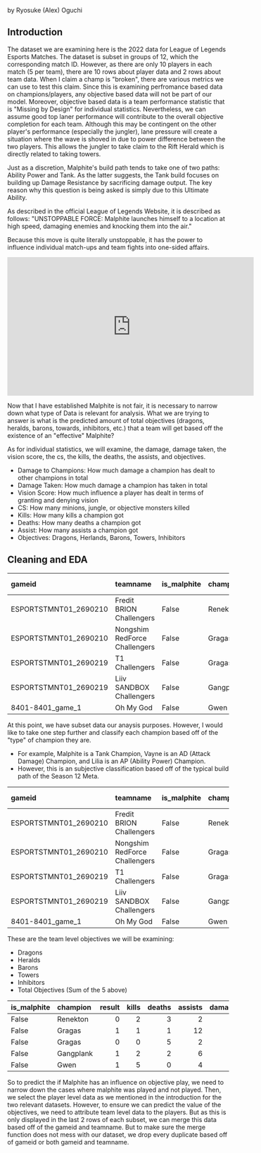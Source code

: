 by Ryosuke (Alex) Oguchi

## Introduction

The dataset we are examining here is the 2022 data for League of Legends Esports Matches. The dataset is subset in groups of 12, which the corresponding match ID. However, as there are only 10 players in each match (5 per team), there are 10 rows about player data and 2 rows about team data. When I claim a champ is "broken", there are various metrics we can use to test this claim. Since this is examining perfromance based data on champions/players, any objective based data will not be part of our model. Moreover, objective based data is a team performance statistic that is "Missing by Design" for individual statistics. Nevertheless, we can assume good top laner performance will contribute to the overall objective completion for each team. Although this may be contingent on the other player's performance (especially the jungler), lane pressure will create a situation where the wave is shoved in due to power difference between the two players. This allows the jungler to take claim to the Rift Herald which is directly related to taking towers.

Just as a discretion, Malphite's build path tends to take one of two paths: Ability Power and Tank. As the latter suggests, the Tank build focuses on building up Damage Resistance by sacrificing damage output. The key reason why this question is being asked is simply due to this Ultimate Ability.

As described in the official League of Legends Website, it is described as follows: "UNSTOPPABLE FORCE: Malphite launches himself to a location at high speed, damaging enemies and knocking them into the air."

Because this move is quite literally unstoppable, it has the power to influence individual match-ups and team fights into one-sided affairs.

<iframe width="560" height="315" 
src="https://www.youtube.com/embed/dQGwo_MA_3c?si=OwPtOWG0xlDqKKEo" title="YouTube video player" frameborder="0" allow="accelerometer; autoplay; clipboard-write; encrypted-media; gyroscope; picture-in-picture; web-share" allowfullscreen>
</iframe>


Now that I have established Malphite is not fair, it is necessary to narrow down what type of Data is relevant for analysis. What we are trying to answer is what is the predicted amount of total objectives (dragons, heralds, barons, towards, inhibitors, etc.) that a team will get based off the existence of an "effective" Malphite?

As for individual statistics, we will examine, the damage, damage taken, the vision score, the cs, the kills, the deaths, the assists, and objectives.

- Damage to Champions: How much damage a champion has dealt to other champions in total
- Damage Taken: How much damage a champion has taken in total
- Vision Score: How much influence a player has dealt in terms of granting and denying vision
- CS: How many minions, jungle, or objective monsters killed
- Kills: How many kills a champion got
- Deaths: How many deaths a champion got
- Assist: How many assists a champion got
- Objectives: Dragons, Herlands, Barons, Towers, Inhibitors

## Cleaning and EDA

| gameid                | teamname                      | is_malphite   | champion   |   result |   kills |   deaths |   assists |   damagetochampions |   visionscore |   total cs |   totalgold |   damagetaken | Champ Type   |
|:----------------------|:------------------------------|:--------------|:-----------|---------:|--------:|---------:|----------:|--------------------:|--------------:|-----------:|------------:|--------------:|:-------------|
| ESPORTSTMNT01_2690210 | Fredit BRION Challengers      | False         | Renekton   |        0 |       2 |        3 |         2 |               15768 |            26 |        231 |       10934 |         30617 | AD           |
| ESPORTSTMNT01_2690210 | Nongshim RedForce Challengers | False         | Gragas     |        1 |       1 |        1 |        12 |               17455 |            30 |        229 |       10001 |         26034 | AP           |
| ESPORTSTMNT01_2690219 | T1 Challengers                | False         | Gragas     |        0 |       0 |        5 |         2 |                9484 |            28 |        245 |       11076 |         30754 | AP           |
| ESPORTSTMNT01_2690219 | Liiv SANDBOX Challengers      | False         | Gangplank  |        1 |       2 |        2 |         6 |               23632 |            30 |        341 |       17877 |         17752 | AD           |
| 8401-8401_game_1      | Oh My God                     | False         | Gwen       |        1 |       5 |        0 |         4 |               11188 |            23 |        172 |        9123 |         13327 | AP           | 


At this point, we have subset data our anaysis purposes. However, I would like to take one step further and classify each champion based off of the "type" of champion they are.
- For example, Malphite is a Tank Champion, Vayne is an AD (Attack Damage) Champion, and Lilia is an AP (Ability Power) Champion.
- However, this is an subjective classification based off of the typical build path of the Season 12 Meta. 

| gameid                | teamname                      | is_malphite   | champion   |   result |   kills |   deaths |   assists |   damagetochampions |   visionscore |   total cs |   totalgold |   damagetaken | Champ Type   |
|:----------------------|:------------------------------|:--------------|:-----------|---------:|--------:|---------:|----------:|--------------------:|--------------:|-----------:|------------:|--------------:|:-------------|
| ESPORTSTMNT01_2690210 | Fredit BRION Challengers      | False         | Renekton   |        0 |       2 |        3 |         2 |               15768 |            26 |        231 |       10934 |         30617 | AD           |
| ESPORTSTMNT01_2690210 | Nongshim RedForce Challengers | False         | Gragas     |        1 |       1 |        1 |        12 |               17455 |            30 |        229 |       10001 |         26034 | AP           |
| ESPORTSTMNT01_2690219 | T1 Challengers                | False         | Gragas     |        0 |       0 |        5 |         2 |                9484 |            28 |        245 |       11076 |         30754 | AP           |
| ESPORTSTMNT01_2690219 | Liiv SANDBOX Challengers      | False         | Gangplank  |        1 |       2 |        2 |         6 |               23632 |            30 |        341 |       17877 |         17752 | AD           |
| 8401-8401_game_1      | Oh My God                     | False         | Gwen       |        1 |       5 |        0 |         4 |               11188 |            23 |        172 |        9123 |         13327 | AP           |


These are the team level objectives we will be examining:
- Dragons
- Heralds
- Barons
- Towers
- Inhibitors
- Total Objectives (Sum of the 5 above)

|is_malphite|champion|result|kills|deaths|assists|damagetochampions|visionscore|totalcs|totalgold|damagetaken|ChampType|dragons|heralds|barons|towers|inhibitors|totalobjs|
|:--------------|:-----------|---------:|--------:|---------:|----------:|--------------------:|--------------:|-----------:|------------:|--------------:|:-------------|----------:|----------:|---------:|---------:|-------------:|-------------:|
|False|Renekton|0|2|3|2|15768|26|231|10934|30617|AD|1|2|0|3|0|6|
|False|Gragas|1|1|1|12|17455|30|229|10001|26034|AP|3|0|0|6|1|10|
|False|Gragas|0|0|5|2|9484|28|245|11076|30754|AP|1|1|0|3|0|5|
|False|Gangplank|1|2|2|6|23632|30|341|17877|17752|AD|4|1|2|11|2|20|
|False|Gwen|1|5|0|4|11188|23|172|9123|13327|AP|2|0|1|8|1|12|

So to predict the if Malphite has an influence on objective play, we need to narrow down the cases where malphite was played and not played. Then, we select the player level data as we mentioned in the introduction for the two relevant datasets. However, to ensure we can predict the value of the objectives, we need to attribute team level data to the players. But as this is only displayed in the last 2 rows of each subset, we can merge this data based off of the gameid and teamname. But to make sure the merge function does not mess with our dataset, we drop every duplicate based off of gameid or both gameid and teamname.

